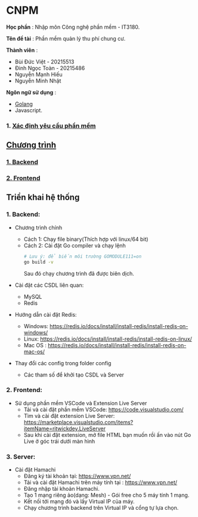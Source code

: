 # CNPM
**Học phần** : Nhập môn Công nghệ phần mềm - IT3180.

**Tên đề tài** : Phần mềm quản lý thu phí chung cư.

**Thành viên** : 
- Bùi Đức Việt - 20215513
- Đinh Ngọc Toàn - 20215486
- Nguyễn Mạnh Hiếu
- Nguyễn Minh Nhật

**Ngôn ngữ sử dụng** :
- [Golang](https://golang.org/)
- Javascript.


### 1. [Xác định yêu cầu phần mềm](https://github.com/buiducviet/CNPM/tree/login/X%C3%A1c%20%C4%91%E1%BB%8Bnh%20y%C3%AAu%20c%E1%BA%A7u%20ph%E1%BA%A7n%20m%E1%BB%81m)

## [Chương trình](https://github.com/buiducviet/CNPM/tree/login)

### [1. Backend](https://github.com/buiducviet/CNPM/tree/login/back_end)

### [2. Frontend](https://github.com/buiducviet/CNPM/tree/login/front)

## Triển khai hệ thống

### 1. Backend:
- Chương trình chính
  - Cách 1: Chạy file binary(Thích hợp với linux/64 bit)
  - Cách 2: Cài đặt Go compiler và chạy lệnh
    ```bash
    # Lưu ý: để biến môi trường GOMODULE111=on
    go build -v
    ``` 
    Sau đó chạy chương trình đã được biên dịch.

- Cài đặt các CSDL liên quan:
  - MySQL
  - Redis

- Hướng dẫn cài đặt Redis:
  - Windows: https://redis.io/docs/install/install-redis/install-redis-on-windows/
  - Linux: https://redis.io/docs/install/install-redis/install-redis-on-linux/
  - Mac OS : https://redis.io/docs/install/install-redis/install-redis-on-mac-os/

- Thay đổi các config trong folder config
  - Các tham số để khởi tạo CSDL và Server

### 2. Frontend:
- Sử dụng phần mềm VSCode và Extension Live Server
  - Tải và cài đặt phần mềm VSCode: https://code.visualstudio.com/
  - Tìm và cài đặt extension Live Server: https://marketplace.visualstudio.com/items?itemName=ritwickdey.LiveServer
  - Sau khi cài đặt extension, mở file HTML bạn muốn rồi ấn vào nút Go Live ở góc trái dưới màn hình

### 3. Server:
- Cài đặt Hamachi
    - Đăng ký tài khoản tại: https://www.vpn.net/
    - Tải và cài đặt Hamachi trên máy tính tại : https://www.vpn.net/
    - Đăng nhập tài khoản Hamachi.
    - Tạo 1 mạng riêng ảo(dạng: Mesh) - Gói free cho 5 máy tính 1 mạng.
    - Kết nối tới mạng đó và lấy Virtual IP của máy.
    - Chạy chương trình backend trên Virtual IP và cổng tự lựa chọn.
